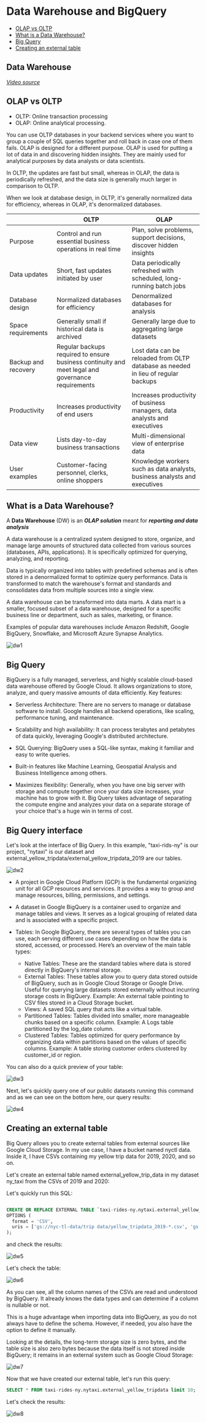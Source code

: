 # Data Warehouse and BigQuery

- [OLAP vs OLTP](#olap-vs-oltp)
- [What is a Data Warehouse?](#what-is-a-data-warehouse)
- [Big Query](#big-query)
- [Creating an external table](#creating-an-external-table)




## Data Warehouse

_[Video source](https://www.youtube.com/watch?v=jrHljAoD6nM)_

## OLAP vs OLTP

* OLTP: Online transaction processing
* OLAP: Online analytical processing.

You can use OLTP databases in your backend services where you want to group a couple of SQL queries together and roll back in case one of them fails.
OLAP is designed for a different purpose. OLAP is used for putting a lot of data in and discovering hidden insights. They are mainly used for analytical purposes by data analysts or data scientists.

In OLTP, the updates are fast but small, whereas in OLAP, the data is periodically refreshed, and the data size is generally much larger in comparison to OLTP.

When we look at database design, in OLTP, it's generally normalized data for efficiency, whereas in OLAP, it's denormalized databases.

|   | OLTP | OLAP |
|---|---|---|
| Purpose | Control and run essential business operations in real time | Plan, solve problems, support decisions, discover hidden insights |
| Data updates | Short, fast updates initiated by user | Data periodically refreshed with scheduled, long-running batch jobs |
| Database design | Normalized databases for efficiency | Denormalized databases for analysis |
| Space requirements | Generally small if historical data is archived | Generally large due to aggregating large datasets |
| Backup and recovery | Regular backups required to ensure business continuity and meet legal and governance requirements | Lost data can be reloaded from OLTP database as needed in lieu of regular backups |
| Productivity | Increases productivity of end users | Increases productivity of business managers, data analysts and executives |
| Data view | Lists day-to-day business transactions | Multi-dimensional view of enterprise data |
| User examples | Customer-facing personnel, clerks, online shoppers | Knowledge workers such as data analysts, business analysts and executives |


## What is a Data Warehouse?

A **Data Warehouse** (DW) is an ***OLAP solution*** meant for ***reporting and data analysis***

A data warehouse is a centralized system designed to store, organize, and manage large amounts of structured data collected from various sources (databases, APIs, applications). It is specifically optimized for querying, analyzing, and reporting.

Data is typically organized into tables with predefined schemas and is often stored in a denormalized format to optimize query performance. Data is transformed to match the warehouse's format and standards and consolidates data from multiple sources into a single view.

A data warehouse can be transformed into data marts. A data mart is a smaller, focused subset of a data warehouse, designed for a specific business line or department, such as sales, marketing, or finance.

Examples of popular data warehouses include Amazon Redshift, Google BigQuery, Snowflake, and Microsoft Azure Synapse Analytics.

![dw1](images/dw1.jpg)

## Big Query

BigQuery is a fully managed, serverless, and highly scalable cloud-based data warehouse offered by Google Cloud. It allows organizations to store, analyze, and query massive amounts of data efficiently. Key features:

- Serverless Architecture: There are no servers to manage or database software to install. Google handles all backend operations, like scaling, performance tuning, and maintenance.

- Scalability and high availability: It can process terabytes and petabytes of data quickly, leveraging Google's distributed architecture.

- SQL Querying: BigQuery uses a SQL-like syntax, making it familiar and easy to write queries.

- Built-in features like Machine Learning, Geospatial Analysis and Business Intelligence among others.

- Maximizes flexibility: Generally, when you have one big server with storage and compute together once your data size increases, your machine has to grow with it. Big Query takes advantage of separating the compute engine
and analyzes your data on a separate storage of your choice that's a huge win in terms of cost.

## Big Query interface

Let's look at the interface of Big Query. In this example, "taxi-rids-ny" is our project, "nytaxi" is our dataset
and external_yellow_tripdata/external_yellow_tripdata_2019 are our tables.

![dw2](images/dw2.jpg)

- A project in Google Cloud Platform (GCP) is the fundamental organizing unit for all GCP resources and services. It provides a way to group and manage resources, billing, permissions, and settings.

- A dataset in Google BigQuery is a container used to organize and manage tables and views. It serves as a logical grouping of related data and is associated with a specific project.

- Tables: In Google BigQuery, there are several types of tables you can use, each serving different use cases depending on how the data is stored, accessed, or processed. Here’s an overview of the main table types:
    - Native Tables: These are the standard tables where data is stored directly in BigQuery's internal storage.
    - External Tables: These tables allow you to query data stored outside of BigQuery, such as in Google Cloud Storage or Google Drive. Useful for querying large datasets stored externally without incurring storage costs in BigQuery. Example: An external table pointing to CSV files stored in a Cloud Storage bucket.
    - Views: A saved SQL query that acts like a virtual table. 
    - Partitioned Tables: Tables divided into smaller, more manageable chunks based on a specific column. Example: A Logs table partitioned by the log_date column.
    - Clustered Tables: Tables optimized for query performance by organizing data within partitions based on the values of specific columns. Example: A table storing customer orders clustered by customer_id or region.


You can also do a quick preview of your table:

![dw3](images/dw3.jpg)

Next, let's quickly query one of our public datasets running this command and as we can see on the bottom here, our query results:

![dw4](images/dw4.jpg)


## Creating an external table

Big Query allows you to create external tables from external sources like Google Cloud Storage. In my use case, I have a bucket named nyctl data. Inside it, I have CSVs containing my yellow trip data for 2019, 2020, and so on.

Let's create an external table named external_yellow_trip_data in my dataset ny_taxi from the CSVs of 2019 and 2020:


Let's quickly run this SQL:

```sql

CREATE OR REPLACE EXTERNAL TABLE `taxi-rides-ny.nytaxi.external_yellow_tripdata`
OPTIONS (
  format = 'CSV',
  uris = ['gs://nyc-tl-data/trip data/yellow_tripdata_2019-*.csv', 'gs://nyc-tl-data/trip data/yellow_tripdata_2020-*.csv']
);
```

and check the results:

![dw5](images/dw5.jpg)

Let's check the table:

![dw6](images/dw6.jpg)

As you can see, all the column names of the CSVs are read and understood by BigQuery. It already knows the data types and can determine if a column is nullable or not.

This is a huge advantage when importing data into BigQuery, as you do not always have to define the schema. However, if needed, you also have the option to define it manually.

Looking at the details, the long-term storage size is zero bytes, and the table size is also zero bytes because the data itself is not stored inside BigQuery; it remains in an external system such as Google Cloud Storage: 

![dw7](images/dw7.jpg)

Now that we have created our external table, let's run this query:

```sql
SELECT * FROM taxi-rides-ny.nytaxi.external_yellow_tripdata limit 10;
```

Let's check the results:

![dw8](images/dw8.jpg)


